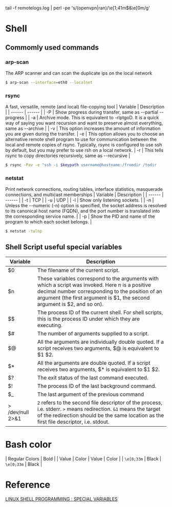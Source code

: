 tail -f remotelogs.log | perl -pe 's/(openvpn|ran)/\e[1;41m$&\e[0m/g'

# Shell
## Commomly used commands
### arp-scan 
The ARP scanner and can scan the duplicate ips on the local network
```sh
$ arp-scan --interface=eth0 --localnet
```

### rsync
A fast, versatile, remote (and local) file-copying tool
| Variable | Description |
| ------ | ------ |
| -P | Show progress during transfer, same as --partial --progress |
| -a | Archive mode. This is equivalent to -rlptgoD. It is a quick way of saying you want recursion and want to preserve almost everything, same as --archive |
| -v | This option increases the amount of information you are given during the transfer. 
| -e | This option allows you to choose an alternative remote shell program to use for communication between the local and remote copies of rsync. Typically, rsync        is configured to use ssh by default, but you may prefer to use rsh on a local network. 
| -r | This tells rsync to copy directories recursively, same as --recursive |
```sh
$ rsync -Pav -e "ssh -i $keypath username@hostname:/fromdir /todir
```


                          

### netstat
Print network connections, routing tables, interface statistics, masquerade connections, and multicast memberships
| Variable | Description |
| ------ | ------ |
| -t | TCP |
| -u | UDP |
| -l | Show only listening sockets. |
| -n | Unless the --numeric (-n) option is specified, the socket address is resolved to its canonical host name (FQDN), and the port number is translated into the          corresponding service name. |
| -p | Show the PID and name of the program to which each socket belongs. |
```sh
$ netstat -tulnp
```

## Shell Script useful special variables
| Variable | Description |
| ------ | ------ |
| $0 | The filename of the current script. |
| $n | These variables correspond to the arguments with which a script was invoked. Here n is a positive decimal number corresponding to the position of an argument (the first argument is $1, the second argument is $2, and so on). |
| $$ | The process ID of the current shell. For shell scripts, this is the process ID under which they are executing. |
| $# | The number of arguments supplied to a script. |
| $@ | All the arguments are individually double quoted. If a script receives two arguments, $@ is equivalent to $1 $2. |
| $* | All the arguments are double quoted. If a script receives two arguments, $* is equivalent to $1 $2. |
| $? | The exit status of the last command executed. |
| $! | The process ID of the last background command. |
| $_ | The last argument of the previous command |
| > /dev/null 2>&1 | `2` refers to the second file descriptor of the process, i.e. stderr.  `>` means redirection. `&1` means the target of the redirection should be the same location as the first file descriptor, i.e. stdout. |

# Bash color 
| Regular Colors      | Bold                 |
| Value      | Color  | Value        | Color |
| `\e[0;33m` | Black  | `\e[0;33m`	 | Black |


# Reference
[LINUX SHELL PROGRAMMING : SPECIAL VARIABLES][SV]


[SV]: <https://www.bogotobogo.com/Linux/linux_shell_programming_tutorial3_special_variables.php>
